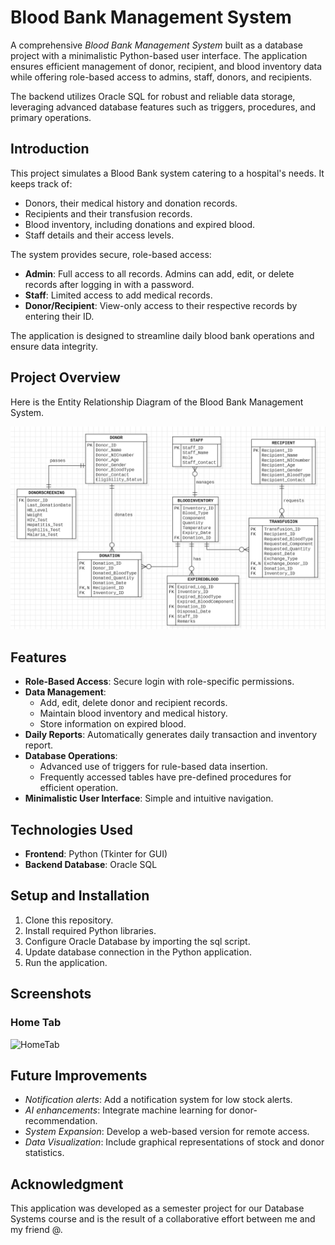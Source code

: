 # Blood Bank Management System

A comprehensive *Blood Bank Management System* built as a database project with a minimalistic Python-based user interface. The application ensures efficient management of donor, recipient, and blood inventory data while offering role-based access to admins, staff, donors, and recipients.

The backend utilizes Oracle SQL for robust and reliable data storage, leveraging advanced database features such as triggers, procedures, and primary operations.


## Introduction

This project simulates a Blood Bank system catering to a hospital's needs. It keeps track of:

* Donors, their medical history and donation records.
* Recipients and their transfusion records.
* Blood inventory, including donations and expired blood.
* Staff details and their access levels.

The system provides secure, role-based access:

* **Admin**: Full access to all records. Admins can add, edit, or delete records after logging in with a password.
* **Staff**: Limited access to add medical records.
* **Donor/Recipient**: View-only access to their respective records by entering their ID.

The application is designed to streamline daily blood bank operations and ensure data integrity.

## Project Overview 

Here is the Entity Relationship Diagram of the Blood Bank Management System.

![Entity Relationship Diagram](ERD.png)


## Features

* **Role-Based Access**:
  Secure login with role-specific permissions.
* **Data Management**:
  * Add, edit, delete donor and recipient records.
  * Maintain blood inventory and medical history.
  * Store information on expired blood.
* **Daily Reports**:
  Automatically generates daily transaction and inventory report.
* **Database Operations**:
  * Advanced use of triggers for rule-based data insertion.
  * Frequently accessed tables have pre-defined procedures for efficient operation.
* **Minimalistic User Interface**: Simple and intuitive navigation.


## Technologies Used

* **Frontend**: Python (Tkinter for GUI)
* **Backend Database**: Oracle SQL


## Setup and Installation

1. Clone this repository.
2. Install required Python libraries.
3. Configure Oracle Database by importing the sql script.
4. Update database connection in the Python application.
5. Run the application.

## Screenshots

### Home Tab

![HomeTab](/Screenshots/Home%Tab.png)



## Future Improvements

* *Notification alerts*:
  Add a notification system for low stock alerts.
* *AI enhancements*:
  Integrate machine learning for donor-recommendation.
* *System Expansion*:
  Develop a web-based version for remote access.
* *Data Visualization*:
  Include graphical representations of stock and donor statistics.


## Acknowledgment

This application was developed as a semester project for our Database Systems course and is the result of a collaborative effort between me and my friend @.



